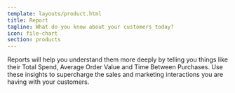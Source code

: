 ```yaml
---
template: layouts/product.html
title: Report
tagline: What do you know about your customers today?
icon: file-chart
section: products
---
```


Reports will help you understand them more deeply by telling you things like their Total Spend, Average Order Value and Time Between Purchases. Use these insights to supercharge the sales and marketing interactions you are having with your customers.
